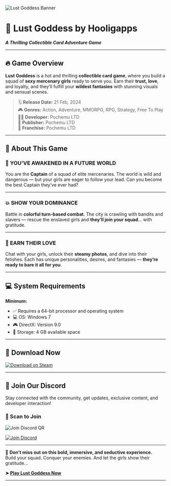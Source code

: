 ![Lust Goddess Banner](https://cdn1-images.nutaku.com/images/manage/games/lust-goddess/1708380268_gameVideo_9.jpg?t=20240219220436) <!-- Replace with your own hosted banner if needed -->

# 🌟 **Lust Goddess by Hooligapps**  
**_A Thrilling Collectible Card Adventure Game_**

---

## 🔥 Game Overview

**Lust Goddess** is a hot and thrilling **collectible card game**, where you build a squad of **sexy mercenary girls** ready to serve you. Earn their **trust, love**, and loyalty, and they’ll fulfill your **wildest fantasies** with stunning visuals and sensual scenes.

> 🗓 **Release Date:** 21 Feb, 2024  
> 🎮 **Genres:** Action, Adventure, MMORPG, RPG, Strategy, Free To Play  
> 🧑‍💻 **Developer:** Pochemu LTD  
> 🏢 **Publisher:** Pochemu LTD  
> 🌌 **Franchise:** Pochemu LTD

---

## 🧬 About This Game

### 🚀 **YOU'VE AWAKENED IN A FUTURE WORLD**
You are the **Captain** of a squad of elite mercenaries. The world is wild and dangerous — but your girls are eager to follow your lead. Can you become the best Captain they’ve ever had?

---

### 💥 **SHOW YOUR DOMINANCE**
Battle in **colorful turn-based combat**. The city is crawling with bandits and slavers — rescue the enslaved girls and **they’ll join your squad**... with gratitude.

---

### 💖 **EARN THEIR LOVE**
Chat with your girls, unlock their **steamy photos**, and dive into their fetishes. Each has unique personalities, desires, and fantasies — **they’re ready to bare it all for you**.

---

## 💻 System Requirements

**Minimum:**
- ✅ Requires a 64-bit processor and operating system  
- 💻 OS: Windows 7  
- 🎮 DirectX: Version 9.0  
- 💾 Storage: 4 GB available space  

---

## 🚀 Download Now

[![Download on Steam](https://img.shields.io/badge/🔞%20Download%20Lust%20Goddess%20Now-Click%20Here-red?style=for-the-badge)](https://visitmama.online/lust-goddess-by-hooligapps/)

---

## 💬 Join Our Discord

Stay connected with the community, get updates, exclusive content, and developer interaction!

### 📲 Scan to Join  
![Join Discord QR](https://api.qrserver.com/v1/create-qr-code/?size=200x200&data=https://discord.gg/t4kmCEQP2x)

[![Join Discord](https://img.shields.io/badge/Join_Us_on_Discord-7289DA?logo=discord&style=for-the-badge)](https://discord.gg/t4kmCEQP2x)

---

📌 **Don't miss out on this bold, immersive, and seductive experience.**  
Build your squad. Conquer your enemies. And let the girls show their gratitude...

**➤ [Play Lust Goddess Now](https://visitmama.online/lust-goddess-by-hooligapps/)**

---

